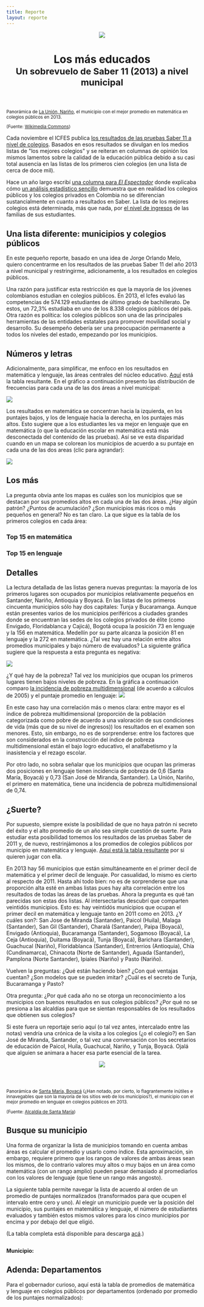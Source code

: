 ```yaml
---
title: Reporte
layout: reporte
---
```


<div id="titulo-reporte" class="container-fluid">
<header>
<img src="pics/la_union.jpg">
<h1>Los más educados<br><small>Un sobrevuelo de Saber 11 (2013) a nivel municipal</small></h1>
</header>
</div>


<div class="container">
<div class="row">
<div class="col-md-4 caption">
	<small>Panorámica de <a href="http://www.launion-narino.gov.co/index.shtml">La Unión, Nariño</a>, el municipio con el mejor promedio en matemática en colegios públicos en 2013.<p class="text-right">(Fuente: <a href="http://commons.wikimedia.org/wiki/File:Vista_de_la_union_nari%C3%B1o.JPG">Wikimedia Commons</a>)</p></small></div>
<div class="col-md-8 texto">
<p>Cada noviembre el ICFES publica <a href="http://www.icfes.gov.co/resultados/saber-11-resultados?id=39">los resultados de las pruebas Saber 11 a nivel de colegios</a>. Basados en esos resultados se divulgan en los medios listas de "los mejores colegios" y se reiteran en columnas de opinión los mismos lamentos sobre la calidad de la educación pública debido a su casi total ausencia en las listas de los primeros cien colegios (en una lista de cerca de doce mil). </p>

<p>Hace un año largo escribí <a href="http://www.elespectador.com/opinion/columna-389967-saber-y-perder">una columna para <em>El Espectador</em></a> donde explicaba cómo <a href="http://nbviewer.ipython.org/url/finiterank.com/saber/saber.ipynb">un análisis estadístico sencillo</a> demuestra que en realidad los colegios públicos y los colegios privados en Colombia no se diferencian sustancialmente en cuanto a resultados en Saber. La lista de los mejores colegios está determinada, más que nada, por <a href="http://www.finiterank.com/notas/2013/12/19/19/">el nivel de ingresos</a> de las familias de sus estudiantes.</p>

<h2>Una lista diferente: municipios y colegios públicos</h2>

<p>En este pequeño reporte, basado en una idea de Jorge Orlando Melo, quiero concentrarme en los resultados de las pruebas Saber 11 del año 2013 a nivel municipal y restringirme, adicionamente, a los resultados en colegios públicos.</p> 

<p>Una razón para justificar esta restricción es que la mayoría de los jóvenes colombianos estudian en colegios públicos. En 2013, el Icfes evaluó las competencias de 574.129 estudiantes de último grado de bachillerato. De estos, un 72,3% estudiaba en uno de los 8.338 colegios públicos del país. Otra razón es política: los colegios públicos son una de las principales herramientas de las entidades estatales para promover movilidad social y desarrollo. Su desempeño debería ser una preocupación permanente a todos los niveles del estado, empezando por los municipios.</p>

<h2>Números y letras</h2>

<p>Adicionalmente, para simplificar, me enfoco en los resultados en matemática y lenguaje, las áreas centrales del núcleo educativo. <a href="https://docs.google.com/spreadsheet/ccc?key=0AnK0b1-vFIdcdGk2eDQyRmJGdkk4YnU0X0p5YkMzdVE&usp=sharing">Aquí</a> está la tabla resultante. En el gráfico a continuación presento las distribución de frecuencias para cada una de las dos áreas a nivel municipal:</p>
</div>
</div>

<div class="row">
<div class="col-md-4 caption"></div>
<div class="col-md-8 texto">
<img src="pics/dist.mat.leng.municipios.png">
<p>Los resultados en matemática se concentran hacia la izquierda, en los puntajes bajos, y los de lenguaje hacia la derecha, en los puntajes más altos. Esto sugiere que a los estudiantes les va mejor en lenguaje que en matemática (o que la educación escolar en matemática está más desconectada del contenido de las pruebas). Así se ve esta disparidad cuando en un mapa se colorean los municipios de acuerdo a su puntaje en cada una de las dos areas (clic para agrandar):</p>
</div>
</div>
<div class="row">
<div class="col-md-12 texto"><a href="pics/mat.leng.municipios.png"><img src="pics/mat.leng.municipios.png"></a>
</div>
</div>
<div class="row">
<div class="col-md-4 caption"></div>
<div class="col-md-8 texto">
<h2>Los más</h2>
<p>La pregunta obvia ante los mapas es cuáles son los municipios que se destacan por sus promedios altos en cada una de las dos áreas. ¿Hay algún patrón? ¿Puntos de acumulación? ¿Son municipios más ricos o más pequeños en general? No es tan claro. La que sigue es la tabla de los primeros <span id="formulario-numeros"></span> colegios en cada área:</p>
</div>
</div>

<div class="row" id="arriba-tabla">
<div class="col-md-6">
<h3>Top <span class="xequals">15</span> en matemática</h3>
<div id="tabla-matematica"></div>
</div>
<div class="col-md-6">
<h3>Top <span class="xequals">15</span> en lenguaje</h3>
<div id="tabla-lenguaje"></div>
</div>
</div>
<div class="row">
<div class="col-md-12" id="volver-arriba-tabla"></div>
</div>

<div class="row">
<div class="col-md-4"></div>
<div class="col-md-8 texto">
<h2>Detalles</h2>
<p>La lectura detallada de las listas genera nuevas preguntas: la mayoría de los primeros lugares son ocupados por municipios relativamente pequeños en Santander, Nariño, Antioquia y Boyacá. En las listas de los primeros cincuenta municipios sólo hay dos capitales: Tunja y Bucaramanga. Aunque están presentes varios de los municipios periféricos a ciudades grandes donde se encuentran las sedes de los colegios privados de élite (como Envigado, Floridablanca y Cajicá), Bogotá ocupa la posición 73 en lenguaje y la 156 en matemática. Medellín por su parte alcanza la posición 81 en lenguaje y la 272 en matemática. ¿Tal vez hay una relación entre altos promedios municipales y bajo número de evaluados? La siguiente gráfica sugiere que la respuesta a esta pregunta es negativa:</p> 

<img src="pics/promedios.mat.evaluados.png">

<p>¿Y qué hay de la pobreza? Tal vez los municipios que ocupan los primeros lugares tienen bajos niveles de pobreza. En la gráfica a continuación comparo <a href="https://www.dnp.gov.co/LinkClick.aspx?fileticket=lXf_K5Q1VZE%3D&tabid=337">la incidencia de pobreza multidimensional</a> (de acuerdo a cálculos de 2005) y el puntaje promedio en lenguaje:

<img src="pics/pobreza.saber.png">

<p>En este caso hay una correlación más o menos clara: entre mayor es el índice de pobreza multidimensional (proporción de la población categorizada como pobre de acuerdo a una valoración de sus condiciones de vida (más que de su nivel de ingresos)) los resultados en el examen son menores. Esto, sin embargo, no es de sorprenderse: entre los factores que son considerados en la construcción del índice de pobreza multidimensional están el bajo logro educativo, el analfabetismo y la inasistencia y el rezago escolar.</p>

<p>Por otro lado, no sobra señalar que los municipios que ocupan las primeras dos posiciones en lenguaje tienen incidencia de pobreza de 0,6 (Santa María, Boyacá) y 0,73 (San José de Miranda, Santander). La Unión, Nariño, el primero en matemática, tiene una incidencia de pobreza multidimensional de 0,74.</p>

<h2>¿Suerte?</h2>

<p>Por supuesto, siempre existe la posibilidad de que no haya patrón ni secreto del éxito y el alto promedio de un año sea simple cuestión de suerte. Para estudiar esta posibilidad tomemos los resultados de las pruebas Saber de 2011 y, de nuevo, restrinjámonos a los promedios de colegios públicos por municipio en matemática y lenguaje. <a href="https://docs.google.com/spreadsheet/ccc?key=0AnK0b1-vFIdcdHR1UjRLaFlTdXBkOGI1V0hlMG5GUWc&usp=sharing">Aquí está la tabla resultante</a> por si quieren jugar con ella.</p>

<p>En 2013 hay 56 municipios que están simultáneamente en el primer decil de matemática y el primer decil de lenguaje. Por casualidad, lo mismo es cierto al respecto de 2011. Hasta ahí todo bien: no es de sorprenderse que una proporción alta esté en ambas listas pues hay alta correlación entre los resultados de todas las áreas de las pruebas. Ahora la pregunta es qué tan parecidas son estas dos listas. Al intersectarlas descubrí que comparten veintidós municipios. Esto es: hay veintidós municipios que ocupan el primer decil en matemática y lenguaje tanto en 2011 como en 2013. ¿Y cuáles son?: San Jose de Miranda (Santander), Paicol (Huila), Malaga (Santander), San Gil (Santander), Charalá (Santander), Paipa (Boyacá), Envigado (Antioquia), Bucaramanga (Santander), Sogamoso (Boyacá), La Ceja (Antioquia), Duitama (Boyacá), Tunja (Boyacá), Barichara (Santander), Guachucal (Nariño), Floridablanca (Santander), Entrerrios (Antioquia), Chía (Cundinamarca), Chinacota (Norte de Santander), Aguada (Santander), Pamplona (Norte Santander), Ipiales (Nariño) y Pasto (Nariño).</p>

<p>Vuelven la preguntas: ¿Qué están haciendo bien? ¿Con qué ventajas cuentan? ¿Son modelos que se pueden imitar? ¿Cuál es el secreto de Tunja, Bucaramanga y Pasto?</p>

<p>Otra pregunta: ¿Por qué cada año no se otorga un reconocimiento a los municipios con buenos resultados en sus colegios públicos? ¿Por qué no se presiona a las alcaldías para que se sientan responsables de los resultados que obtienen sus colegios?</p>

<p>Si este fuera un reportaje serio aquí (o tal vez antes, intercalado entre las notas) vendría una crónica de la visita a los colegios (¿o el colegio?) en San José de Miranda, Santander, o tal vez una conversación con los secretarios de educación de Paicol, Huila, Guachucal, Nariño, y Tunja, Boyacá. Ojalá que alguien se animara a hacer esa parte esencial de la tarea.</p>
</div>
</div>
</div>

<div id="titulo-reporte" class="container-fluid">
<header>
<img src="pics/santa_maria.jpg">
</header>
</div>

<div class="container">
<div class="row">
<div class="col-md-4 caption"><small>Panorámica de <a href="http://santamaria-boyaca.gov.co/index.shtml">Santa María, Boyacá</a> (¿Han notado, por cierto, lo flagrantemente inútiles e innavegables que son la mayoría de los sitios web de los municipios?), el municipio con el mejor promedio en lenguaje en colegios públicos en 2013.<p class="text-right">(Fuente: <a href="http://santamaria-boyaca.gov.co/index.shtml">Alcaldía de Santa María</a>)</p></small></div>
<div class="col-md-8 texto ">
<h2>Busque su municipio</h2>
<p>Una forma de organizar la lista de municipios tomando en cuenta ambas áreas es calcular el promedio y usarlo como índice. Esta aproximación, sin embargo, requiere primero que los rangos de valores de ambas áreas sean los mismos, de lo contrario valores muy altos o muy bajos en un área como matemática (con un rango amplio) pueden pesar demasiado al promediarlos con los valores de lenguaje (que tiene un rango más angosto).</p>

<p>La siguiente tabla permite navegar la lista de acuerdo al orden de un promedio de puntajes normalizados (transformados para que ocupen el intervalo entre cero y uno). Al elegir un municipio puede ver la posición del municipio, sus puntajes en matemática y lenguaje, el número de estudiantes evaluados y también estos mismos valores para los cinco municipios por encima y por debajo del que eligió.</p>

<p>(La tabla completa está disponible para descarga <a href="https://docs.google.com/spreadsheet/ccc?key=0AnK0b1-vFIdcdGk2eDQyRmJGdkk4YnU0X0p5YkMzdVE&usp=sharing">acá</a>.)</p>

<div style="margin-top:2em;"><strong>Municipio:</strong> <span id="formulario"></span></div>
<div id="tabla-resultados"></div>

<h2>Adenda: Departamentos</h2>

<p>Para el gobernador curioso, aquí está la tabla de promedios de matemática y lenguaje en colegios públicos por departamentos (ordenado por promedio de los puntajes normalizados):</p>

<div id="tabla-departamentos"></div>
</div>
</div>
</div>